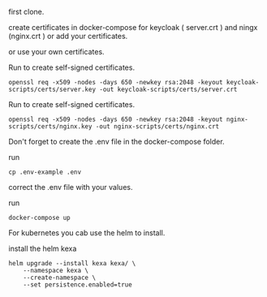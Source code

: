 first clone.

create certificates in docker-compose for keycloak ( server.crt ) and ningx (nginx.crt ) or add your certificates.

or use your own certificates.

Run to create self-signed certificates.


```console
openssl req -x509 -nodes -days 650 -newkey rsa:2048 -keyout keycloak-scripts/certs/server.key -out keycloak-scripts/certs/server.crt
```

Run to create self-signed certificates.

```console
openssl req -x509 -nodes -days 650 -newkey rsa:2048 -keyout nginx-scripts/certs/nginx.key -out nginx-scripts/certs/nginx.crt
```
Don't forget to create the .env file in the docker-compose folder.

run
```console
cp .env-example .env
```

correct the .env file with your values.

run 
```console
docker-compose up
```

For kubernetes you cab use the helm to install.

install the helm kexa
```console
helm upgrade --install kexa kexa/ \
    --namespace kexa \
    --create-namespace \
    --set persistence.enabled=true
```

